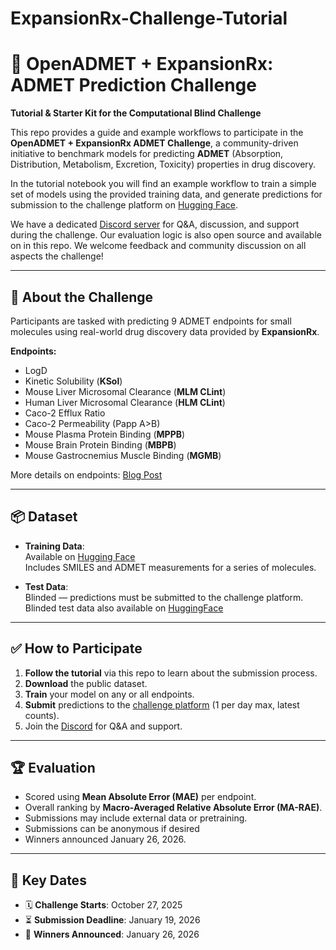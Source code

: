 # ExpansionRx-Challenge-Tutorial

# 💊 OpenADMET + ExpansionRx: ADMET Prediction Challenge  
**Tutorial & Starter Kit for the Computational Blind Challenge**

This repo provides a guide and example workflows to participate in the **OpenADMET + ExpansionRx ADMET Challenge**, a community-driven initiative to benchmark models for predicting **ADMET** (Absorption, Distribution, Metabolism, Excretion, Toxicity) properties in drug discovery.


In the tutorial notebook you will find an example workflow to train a simple set of models using the provided training data, and generate predictions for submission to the challenge platform on [Hugging Face](https://huggingface.co/spaces/openadmet/OpenADMET-ExpansionRx-Challenge).

We have a dedicated [Discord server](https://discord.gg/FeSZCTf5sa) for Q&A, discussion, and support during the challenge. Our evaluation logic is also open source and available on in this repo. We welcome feedback and community discussion on all aspects the challenge!

---

## 🧪 About the Challenge

Participants are tasked with predicting 9 ADMET endpoints for small molecules using real-world drug discovery data provided by **ExpansionRx**.

**Endpoints:**
- LogD  
- Kinetic Solubility (**KSol**)  
- Mouse Liver Microsomal Clearance (**MLM CLint**)  
- Human Liver Microsomal Clearance (**HLM CLint**)  
- Caco-2 Efflux Ratio  
- Caco-2 Permeability (Papp A>B)  
- Mouse Plasma Protein Binding (**MPPB**)  
- Mouse Brain Protein Binding (**MBPB**)  
- Mouse Gastrocnemius Muscle Binding (**MGMB**)

More details on endpoints: [Blog Post](https://openadmet.ghost.io/openadmet-expansionrx-blind-challenge/)

---

## 📦 Dataset

- **Training Data**:  
  Available on [Hugging Face](https://huggingface.co/datasets/openadmet/openadmet-expansionrx-challenge-train-data)  
  Includes SMILES and ADMET measurements for a series of molecules.

- **Test Data**:  
  Blinded — predictions must be submitted to the challenge platform. Blinded test data also available on [HuggingFace](https://huggingface.co/datasets/openadmet/openadmet-expansionrx-challenge-test-data-blinded)

---

## ✅ How to Participate

1. **Follow the tutorial**  via this repo to learn about the submission process.
2. **Download** the public dataset.
3. **Train** your model on any or all endpoints.
4. **Submit** predictions to the [challenge platform](https://huggingface.co/spaces/openadmet/OpenADMET-ExpansionRx-Challenge) (1 per day max, latest counts).
5. Join the [Discord](https://discord.gg/FeSZCTf5sa) for Q&A and support.

---

## 🏆 Evaluation

- Scored using **Mean Absolute Error (MAE)** per endpoint.
- Overall ranking by **Macro-Averaged Relative Absolute Error (MA-RAE)**.
- Submissions may include external data or pretraining.
- Submissions can be anonymous if desired
- Winners announced January 26, 2026.
---

## 📅 Key Dates

- 🗓 **Challenge Starts**: October 27, 2025  
- ⏳ **Submission Deadline**: January 19, 2026  
- 🏁 **Winners Announced**: January 26, 2026  